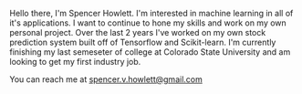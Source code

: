 
Hello there, I'm Spencer Howlett.
I'm interested in machine learning in all of it's applications. I want to continue to hone my skills and work on my own personal project. Over the last 2 years 
I've worked on my own stock prediction system built off of Tensorflow and Scikit-learn. I'm currently finishing my last semeseter of college at Colorado State 
University and am looking to get my first industry job.

You can reach me at spencer.v.howlett@gmail.com


